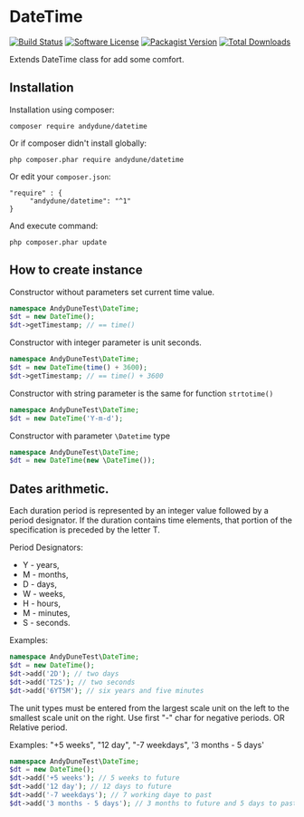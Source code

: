 # DateTime

[![Build Status](https://travis-ci.org/AndyDune/DateTime.svg?branch=master)](https://travis-ci.org/AndyDune/DateTime)
[![Software License](https://img.shields.io/badge/license-MIT-brightgreen.svg?style=flat-square)](LICENSE)
[![Packagist Version](https://img.shields.io/packagist/v/andydune/datetime.svg?style=flat-square)](https://packagist.org/packages/andydune/datetime)
[![Total Downloads](https://img.shields.io/packagist/dt/andydune/datetime.svg?style=flat-square)](https://packagist.org/packages/andydune/datetime)


Extends DateTime class for add some comfort.

Installation
------------

Installation using composer:

```
composer require andydune/datetime
```
Or if composer didn't install globally:
```
php composer.phar require andydune/datetime
```
Or edit your `composer.json`:
```
"require" : {
     "andydune/datetime": "^1"
}

```
And execute command:
```
php composer.phar update
```

How to create instance
------------

Constructor without parameters set current time value.
```php
namespace AndyDuneTest\DateTime;
$dt = new DateTime();
$dt->getTimestamp; // == time()
``` 

Constructor with integer parameter is unit seconds.
```php
namespace AndyDuneTest\DateTime;
$dt = new DateTime(time() + 3600);
$dt->getTimestamp; // == time() + 3600
``` 

Constructor with string parameter is the same for function `strtotime()`
```php
namespace AndyDuneTest\DateTime;
$dt = new DateTime('Y-m-d');
``` 

Constructor with parameter `\Datetime` type
```php
namespace AndyDuneTest\DateTime;
$dt = new DateTime(new \DateTime());
``` 

Dates arithmetic.
------------

Each duration period is represented by an integer value followed by a period designator. 
If the duration contains time elements, that portion of the specification is preceded by the letter T.

Period Designators: 
- Y - years, 
- M - months, 
- D - days, 
- W - weeks, 
- H - hours, 
- M - minutes, 
- S - seconds.

Examples: 

```php
namespace AndyDuneTest\DateTime;
$dt = new DateTime();
$dt->add('2D'); // two days
$dt->add('T2S'); // two seconds
$dt->add('6YT5M'); // six years and five minutes
``` 


The unit types must be entered from the largest scale unit on the left to the smallest scale unit on the right.
Use first "-" char for negative periods. OR Relative period.

Examples: "+5 weeks", "12 day", "-7 weekdays", '3 months - 5 days'

```php
namespace AndyDuneTest\DateTime;
$dt = new DateTime();
$dt->add('+5 weeks'); // 5 weeks to future
$dt->add('12 day'); // 12 days to future
$dt->add('-7 weekdays'); // 7 working daye to past
$dt->add('3 months - 5 days'); // 3 months to future and 5 days to past
``` 

